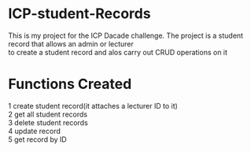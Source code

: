 # ICP-student-Records
This is my project for the ICP Dacade challenge.
The project is a student record that allows an admin or lecturer <br/> to create a student record and alos carry out CRUD operations on it
# Functions Created
1 create student record(it attaches a lecturer ID to it) <br/>
2 get all student records  <br/>
3 delete student records  <br/>
4 update record  <br/>
5 get record by ID
